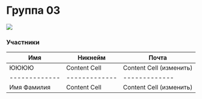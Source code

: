 # Группа 03

![](https://beetroot.academy/static/logo-c96c7c4d19444146e8b100d14e93d1ac.svg)

                    
### Участники
                    
Имя | Никнейм | Почта
------------- | -------------  | -------------
ЮЮЮЮ  | Content Cell | Content Cell (изменить)
------------- | -------------  | -------------
Имя Фамилия  | Content Cell | Content Cell (изменить)
